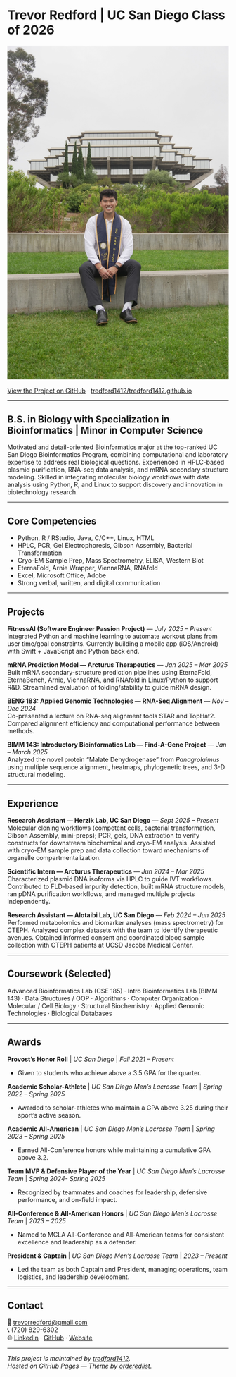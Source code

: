 # Trevor Redford | UC San Diego Class of 2026

![Trevor Redford](/assets/trevor-geisel.jpg)

[View the Project on GitHub](https://github.com/tredford1412/tredford1412.github.io) · [tredford1412/tredford1412.github.io](https://github.com/tredford1412/tredford1412.github.io)

---

## B.S. in Biology with Specialization in Bioinformatics | Minor in Computer Science

Motivated and detail-oriented Bioinformatics major at the top-ranked UC San Diego Bioinformatics Program, combining computational and laboratory expertise to address real biological questions. Experienced in HPLC-based plasmid purification, RNA-seq data analysis, and mRNA secondary structure modeling. Skilled in integrating molecular biology workflows with data analysis using Python, R, and Linux to support discovery and innovation in biotechnology research.

---

## Core Competencies
- Python, R / RStudio, Java, C/C++, Linux, HTML
- HPLC, PCR, Gel Electrophoresis, Gibson Assembly, Bacterial Transformation
- Cryo-EM Sample Prep, Mass Spectrometry, ELISA, Western Blot
- EternaFold, Arnie Wrapper, ViennaRNA, RNAfold
- Excel, Microsoft Office, Adobe
- Strong verbal, written, and digital communication

---

## Projects

**FitnessAI (Software Engineer Passion Project)** — *July 2025 – Present*  
Integrated Python and machine learning to automate workout plans from user time/goal constraints. Currently building a mobile app (iOS/Android) with Swift + JavaScript and Python back end.

**mRNA Prediction Model — Arcturus Therapeutics** — *Jan 2025 – Mar 2025*  
Built mRNA secondary-structure prediction pipelines using EternaFold, EternaBench, Arnie, ViennaRNA, and RNAfold in Linux/Python to support R&D. Streamlined evaluation of folding/stability to guide mRNA design.


**BENG 183: Applied Genomic Technologies — RNA-Seq Alignment** — *Nov – Dec 2024*  
Co-presented a lecture on RNA-seq alignment tools STAR and TopHat2. Compared alignment efficiency and computational performance between methods.

**BIMM 143: Introductory Bioinformatics Lab — Find-A-Gene Project** — *Jan – March 2025*  
Analyzed the novel protein “Malate Dehydrogenase” from *Panagrolaimus* using multiple sequence alignment, heatmaps, phylogenetic trees, and 3-D structural modeling.

---

## Experience

**Research Assistant — Herzik Lab, UC San Diego** — *Sept 2025 – Present*  
Molecular cloning workflows (competent cells, bacterial transformation, Gibson Assembly, mini-preps); PCR, gels, DNA extraction to verify constructs for downstream biochemical and cryo-EM analysis. Assisted with cryo-EM sample prep and data collection toward mechanisms of organelle compartmentalization.

**Scientific Intern — Arcturus Therapeutics** — *Jun 2024 – Mar 2025*  
Characterized plasmid DNA isoforms via HPLC to guide IVT workflows. Contributed to FLD-based impurity detection, built mRNA structure models, ran pDNA purification workflows, and managed multiple projects independently.

**Research Assistant — Alotaibi Lab, UC San Diego** — *Feb 2024 – Jun 2025*  
Performed metabolomics and biomarker analyses (mass spectrometry) for CTEPH. Analyzed complex datasets with the team to identify therapeutic avenues. Obtained informed consent and coordinated blood sample collection with CTEPH patients at UCSD Jacobs Medical Center.


---

## Coursework (Selected)
Advanced Bioinformatics Lab (CSE 185) · Intro Bioinformatics Lab (BIMM 143) · Data Structures / OOP · Algorithms · Computer Organization · Molecular / Cell Biology · Structural Biochemistry · Applied Genomic Technologies · Biological Databases

---

## Awards

**Provost’s Honor Roll** | *UC San Diego* | *Fall 2021 – Present*  
- Given to students who achieve above a 3.5 GPA for the quarter.

**Academic Scholar-Athlete** | *UC San Diego Men’s Lacrosse Team* | *Spring 2022 – Spring 2025*  
- Awarded to scholar-athletes who maintain a GPA above 3.25 during their sport’s active season.

**Academic All-American** | *UC San Diego Men’s Lacrosse Team* | *Spring 2023 – Spring 2025*  
- Earned All-Conference honors while maintaining a cumulative GPA above 3.2.

**Team MVP & Defensive Player of the Year** | *UC San Diego Men’s Lacrosse Team* | *Spring 2024- Spring 2025*  
- Recognized by teammates and coaches for leadership, defensive performance, and on-field impact.

**All-Conference & All-American Honors** | *UC San Diego Men’s Lacrosse Team* | *2023 – 2025*  
- Named to MCLA All-Conference and All-American teams for consistent excellence and leadership as a defender.

**President & Captain** | *UC San Diego Men’s Lacrosse Team* | *2023 – Present*  
- Led the team as both Captain and President, managing operations, team logistics, and leadership development.

 
---

## Contact
📧 [trevorredford@gmail.com](mailto:trevorredford@gmail.com)  
📞 (720) 829-6302  
🌐 [LinkedIn](https://www.linkedin.com/in/trevor-redford-416925231) · [GitHub](https://github.com/tredford1412) · [Website](https://tredford1412.github.io)

---

_This project is maintained by [tredford1412](https://github.com/tredford1412)._  
_Hosted on GitHub Pages — Theme by [orderedlist](https://github.com/orderedlist)._
